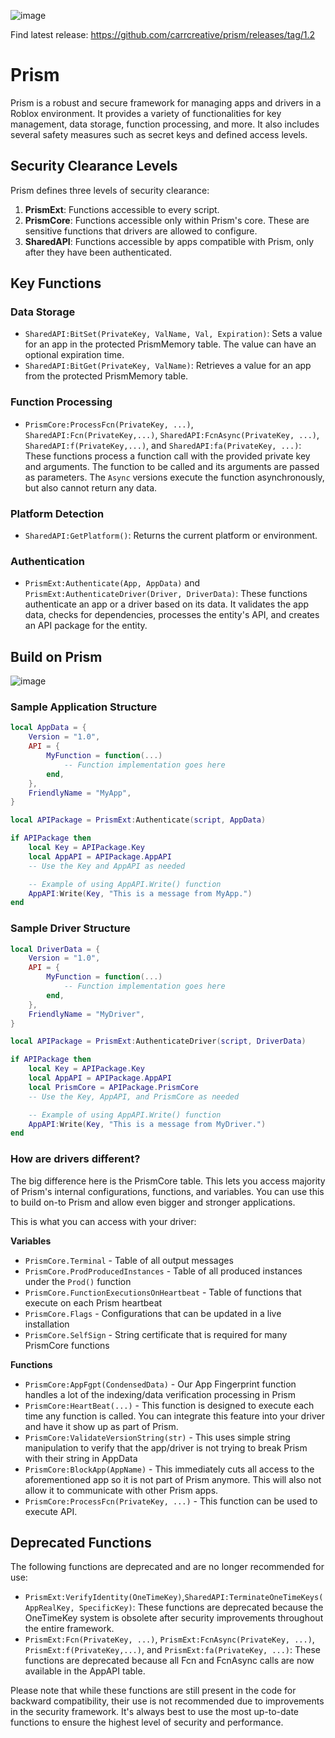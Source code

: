 ![image](https://github.com/carrcreative/prism/assets/173332208/3589c826-9bcd-4981-a8d4-d467307f21ea)



Find latest release: 
[https://github.com/carrcreative/prism/releases/tag/1.2
](https://github.com/carrcreative/prism/releases/tag/1.2)


# Prism

Prism is a robust and secure framework for managing apps and drivers in a Roblox environment. It provides a variety of functionalities for key management, data storage, function processing, and more. It also includes several safety measures such as secret keys and defined access levels.

## Security Clearance Levels

Prism defines three levels of security clearance:

1. **PrismExt**: Functions accessible to every script.
2. **PrismCore**: Functions accessible only within Prism's core. These are sensitive functions that drivers are allowed to configure.
3. **SharedAPI**: Functions accessible by apps compatible with Prism, only after they have been authenticated.

## Key Functions

### Data Storage

- `SharedAPI:BitSet(PrivateKey, ValName, Val, Expiration)`: Sets a value for an app in the protected PrismMemory table. The value can have an optional expiration time.
- `SharedAPI:BitGet(PrivateKey, ValName)`: Retrieves a value for an app from the protected PrismMemory table.

### Function Processing

- `PrismCore:ProcessFcn(PrivateKey, ...)`, `SharedAPI:Fcn(PrivateKey,...)`, `SharedAPI:FcnAsync(PrivateKey, ...)`, `SharedAPI:f(PrivateKey,...)`, and `SharedAPI:fa(PrivateKey, ...)`: These functions process a function call with the provided private key and arguments. The function to be called and its arguments are passed as parameters. The `Async` versions execute the function asynchronously, but also cannot return any data.

### Platform Detection

- `SharedAPI:GetPlatform()`: Returns the current platform or environment.

### Authentication

- `PrismExt:Authenticate(App, AppData)` and `PrismExt:AuthenticateDriver(Driver, DriverData)`: These functions authenticate an app or a driver based on its data. It validates the app data, checks for dependencies, processes the entity's API, and creates an API package for the entity.

 ## Build on Prism

![image](https://github.com/carrcreative/prism/assets/173332208/c4eb6703-bd49-4609-9750-560d4b967a0b)


 ### Sample Application Structure
```lua
local AppData = {
    Version = "1.0",
    API = {
        MyFunction = function(...)
            -- Function implementation goes here
        end,
    },
    FriendlyName = "MyApp",
}

local APIPackage = PrismExt:Authenticate(script, AppData)

if APIPackage then
    local Key = APIPackage.Key
    local AppAPI = APIPackage.AppAPI
    -- Use the Key and AppAPI as needed

    -- Example of using AppAPI.Write() function
    AppAPI:Write(Key, "This is a message from MyApp.")
end
```

### Sample Driver Structure
```lua
local DriverData = {
    Version = "1.0",
    API = {
        MyFunction = function(...)
            -- Function implementation goes here
        end,
    },
    FriendlyName = "MyDriver",
}

local APIPackage = PrismExt:AuthenticateDriver(script, DriverData)

if APIPackage then
    local Key = APIPackage.Key
    local AppAPI = APIPackage.AppAPI
    local PrismCore = APIPackage.PrismCore
    -- Use the Key, AppAPI, and PrismCore as needed

    -- Example of using AppAPI.Write() function
    AppAPI:Write(Key, "This is a message from MyDriver.")
end
```
### How are drivers different?

The big difference here is the PrismCore table. This lets you access majority of Prism's internal configurations, functions, and variables. You can use this to build on-to Prism and allow even bigger and stronger applications. 

This is what you can access with your driver:

 **Variables**
- ``PrismCore.Terminal`` - Table of all output messages
- ``PrismCore.ProdProducedInstances`` - Table of all produced instances under the ``Prod()`` function
- ``PrismCore.FunctionExecutionsOnHeartbeat`` - Table of functions that execute on each Prism heartbeat
- ``PrismCore.Flags`` - Configurations that can be updated in a live installation
- ``PrismCore.SelfSign`` - String certificate that is required for many PrismCore functions

**Functions**
- ``PrismCore:AppFgpt(CondensedData)`` - Our App Fingerprint function handles a lot of the indexing/data verification processing in Prism
- ``PrismCore:HeartBeat(...)`` - This function is designed to execute each time any function is called. You can integrate this feature into your driver and have it show up as part of Prism. 
- ``PrismCore:ValidateVersionString(str)`` - This uses simple string manipulation to verify that the app/driver is not trying to break Prism with their string in AppData 
- ``PrismCore:BlockApp(AppName)`` - This immediately cuts all access to the aforementioned app so it is not part of Prism anymore. This will also not allow it to communicate with other Prism apps. 
- ``PrismCore:ProcessFcn(PrivateKey, ...)`` - This function can be used to execute API. 

## Deprecated Functions

The following functions are deprecated and are no longer recommended for use:

- `PrismExt:VerifyIdentity(OneTimeKey)`,`SharedAPI:TerminateOneTimeKeys(AppRealKey, SpecificKey)`: These functions are deprecated because the OneTimeKey system is obsolete after security improvements throughout the entire framework.
- `PrismExt:Fcn(PrivateKey, ...)`, `PrismExt:FcnAsync(PrivateKey, ...)`, `PrismExt:f(PrivateKey,...)`, and `PrismExt:fa(PrivateKey, ...)`: These functions are deprecated because all Fcn and FcnAsync calls are now available in the AppAPI table.

Please note that while these functions are still present in the code for backward compatibility, their use is not recommended due to improvements in the security framework. It's always best to use the most up-to-date functions to ensure the highest level of security and performance.
